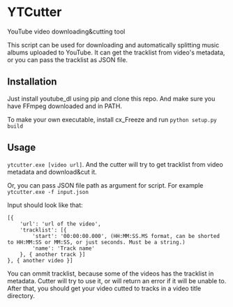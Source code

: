 # YTCutter
YouTube video downloading&amp;cutting tool

This script can be used for downloading and automatically splitting music albums uploaded to YouTube.
It can get the tracklist from video's metadata, or you can pass the tracklist as JSON file.

## Installation
Just install youtube_dl using pip and clone this repo.
And make sure you have FFmpeg downloaded and in PATH.

To make your own executable, install cx_Freeze and run `python setup.py build`

## Usage
``ytcutter.exe [video url]``.
And the cutter will try to get tracklist from video metadata and download&cut it.

Or, you can pass JSON file path as argument for script. For example `ytcutter.exe -f input.json`

Input should look like that:
```
[{
    'url': 'url of the video',
    'tracklist': [{
        'start': '00:00:00.000', (HH:MM:SS.MS format, can be shorted to HH:MM:SS or MM:SS, or just seconds. Must be a string.)
        'name': 'Track name'
    }, { another track }]
}, { another video }]
```

You can ommit tracklist, because some of the videos has the tracklist in metadata.
Cutter will try to use it, or will return an error if it will be unable to.
After that, you should get your video cutted to tracks in a video title directory.
